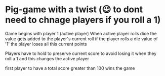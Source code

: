 # Pig-game with a twist (😉 to dont need to chnage players if you roll a 1)

Game begins with player 1 (active player)
When active player rolls dice the value gets added to the player's current roll
if the player rolls a die value of '1' the player loses all this current points

Players have to hold to preserve current score to avoid losing it when they roll a 1 and this changes the active player

first player to have a total score greater than 100 wins the game
